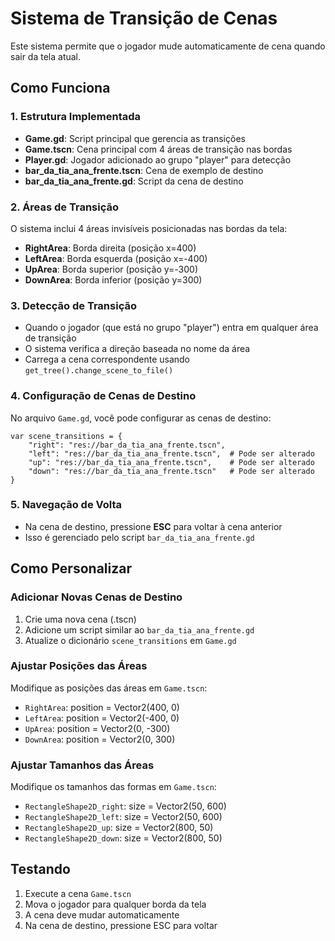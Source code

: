 # Sistema de Transição de Cenas

Este sistema permite que o jogador mude automaticamente de cena quando sair da tela atual.

## Como Funciona

### 1. Estrutura Implementada

- **Game.gd**: Script principal que gerencia as transições
- **Game.tscn**: Cena principal com 4 áreas de transição nas bordas
- **Player.gd**: Jogador adicionado ao grupo "player" para detecção
- **bar_da_tia_ana_frente.tscn**: Cena de exemplo de destino
- **bar_da_tia_ana_frente.gd**: Script da cena de destino

### 2. Áreas de Transição

O sistema inclui 4 áreas invisíveis posicionadas nas bordas da tela:

- **RightArea**: Borda direita (posição x=400)
- **LeftArea**: Borda esquerda (posição x=-400)  
- **UpArea**: Borda superior (posição y=-300)
- **DownArea**: Borda inferior (posição y=300)

### 3. Detecção de Transição

- Quando o jogador (que está no grupo "player") entra em qualquer área de transição
- O sistema verifica a direção baseada no nome da área
- Carrega a cena correspondente usando `get_tree().change_scene_to_file()`

### 4. Configuração de Cenas de Destino

No arquivo `Game.gd`, você pode configurar as cenas de destino:

```gdscript
var scene_transitions = {
    "right": "res://bar_da_tia_ana_frente.tscn",
    "left": "res://bar_da_tia_ana_frente.tscn",  # Pode ser alterado
    "up": "res://bar_da_tia_ana_frente.tscn",    # Pode ser alterado
    "down": "res://bar_da_tia_ana_frente.tscn"   # Pode ser alterado
}
```

### 5. Navegação de Volta

- Na cena de destino, pressione **ESC** para voltar à cena anterior
- Isso é gerenciado pelo script `bar_da_tia_ana_frente.gd`

## Como Personalizar

### Adicionar Novas Cenas de Destino

1. Crie uma nova cena (.tscn)
2. Adicione um script similar ao `bar_da_tia_ana_frente.gd`
3. Atualize o dicionário `scene_transitions` em `Game.gd`

### Ajustar Posições das Áreas

Modifique as posições das áreas em `Game.tscn`:
- `RightArea`: position = Vector2(400, 0)
- `LeftArea`: position = Vector2(-400, 0)
- `UpArea`: position = Vector2(0, -300)
- `DownArea`: position = Vector2(0, 300)

### Ajustar Tamanhos das Áreas

Modifique os tamanhos das formas em `Game.tscn`:
- `RectangleShape2D_right`: size = Vector2(50, 600)
- `RectangleShape2D_left`: size = Vector2(50, 600)
- `RectangleShape2D_up`: size = Vector2(800, 50)
- `RectangleShape2D_down`: size = Vector2(800, 50)

## Testando

1. Execute a cena `Game.tscn`
2. Mova o jogador para qualquer borda da tela
3. A cena deve mudar automaticamente
4. Na cena de destino, pressione ESC para voltar

